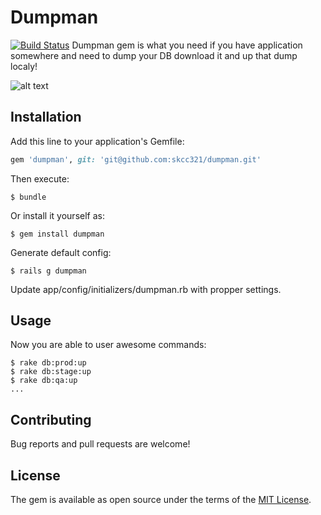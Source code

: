 # Dumpman
[![Build Status](https://travis-ci.org/skcc321/dumpman.svg?branch=master)](https://travis-ci.org/skcc321/dumpman)
Dumpman gem is what you need if you have application somewhere and need to dump your DB download it and up that dump localy!

![alt text](https://s-media-cache-ak0.pinimg.com/originals/23/e6/df/23e6df3e2d857d3338c476094fe77fef.jpg)

## Installation

Add this line to your application's Gemfile:

```ruby
gem 'dumpman', git: 'git@github.com:skcc321/dumpman.git'
```

Then execute:

    $ bundle

Or install it yourself as:

    $ gem install dumpman

Generate default config:

    $ rails g dumpman

Update app/config/initializers/dumpman.rb with propper settings.

## Usage

Now you are able to user awesome commands:

    $ rake db:prod:up
    $ rake db:stage:up
    $ rake db:qa:up
    ...

## Contributing

Bug reports and pull requests are welcome!

## License

The gem is available as open source under the terms of the [MIT License](http://opensource.org/licenses/MIT).
